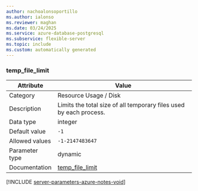 ```yaml
---
author: nachoalonsoportillo
ms.author: ialonso
ms.reviewer: maghan
ms.date: 03/24/2025
ms.service: azure-database-postgresql
ms.subservice: flexible-server
ms.topic: include
ms.custom: automatically generated
---
```

### temp_file_limit

| Attribute | Value |
| --- | --- |
| Category | Resource Usage / Disk |
| Description | Limits the total size of all temporary files used by each process. |
| Data type | integer |
| Default value | `-1` |
| Allowed values | `-1-2147483647` |
| Parameter type | dynamic |
| Documentation | [temp_file_limit](https://www.postgresql.org/docs/14/runtime-config-resource.html#GUC-TEMP-FILE-LIMIT) |


[!INCLUDE [server-parameters-azure-notes-void](./server-parameters-azure-notes-void.md)]



